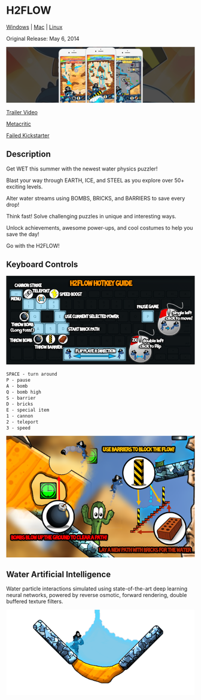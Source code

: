 # H2FLOW

[Windows](https://github.com/MRIIOT/h2flow-release/releases/tag/h2flow-win) | [Mac](https://github.com/MRIIOT/h2flow-release/releases/tag/h2flow-mac) | [Linux](https://github.com/MRIIOT/h2flow-release/releases/tag/h2flow-linux)  

Original Release: May 6, 2014

![h2flow_triad](media/triad.png)

[Trailer Video](https://www.youtube.com/watch?v=eMKIeQu3Jrs)

[Metacritic](https://www.metacritic.com/game/ios/h2flow)

[Failed Kickstarter](https://www.kickstarter.com/projects/haptixgames/h2flow/)

## Description

Get WET this summer with the newest water physics puzzler!

Blast your way through EARTH, ICE, and STEEL as you explore over 50+ exciting levels.  

Alter water streams using BOMBS, BRICKS, and BARRIERS to save every drop!

Think fast! Solve challenging puzzles in unique and interesting ways.

Unlock achievements, awesome power-ups, and cool costumes to help you save the day!

Go with the H2FLOW!

## Keyboard Controls

![controls](media/keys.png)

```
SPACE - turn around
P - pause
A - bomb
Q - bomb high
S - barrier
D - bricks
E - special item
1 - cannon
2 - teleport
3 - speed
```

![howtoplay](media/howtoplay.png)

## Water Artificial Intelligence

Water particle interactions simulated using state-of-the-art deep learning neural networks, powered by reverse osmotic, forward rendering, double buffered texture filters.  

![bomb](media/bomb.gif)  
  




